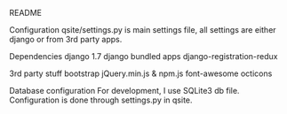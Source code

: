 README

Configuration
qsite/settings.py is main settings file, all settings are either django or from 3rd party apps.

Dependencies
django 1.7 django bundled apps django-registration-redux

3rd party stuff
bootstrap jQuery.min.js & npm.js font-awesome octicons

Database configuration
For development, I use SQLite3 db file. Configuration is done through settings.py in qsite.
